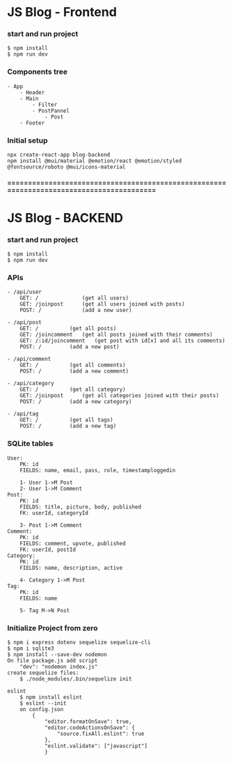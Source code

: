 # JS Blog - Frontend

### start and run project

    $ npm install
    $ npm run dev

### Components tree

    - App
    	- Header
    	- Main
    		- Filter
    		- PostPannel
    			- Post
    	- Footer

### Initial setup

    npx create-react-app blog-backend
    npm install @mui/material @emotion/react @emotion/styled @fontsource/roboto @mui/icons-material

#### =========================================================================================

# JS Blog - BACKEND

### start and run project

    $ npm install
    $ npm run dev

### APIs

    - /api/user
    	GET: /         		(get all users)
    	GET: /joinpost 		(get all users joined with posts)
    	POST: /        		(add a new user)

    - /api/post
    	GET: /  		(get all posts)
    	GET: /joincomment 	(get all posts joined with their comments)
    	GET: /:id/joincomment	(get post with id[x] and all its comments)
    	POST: / 		(add a new post)

    - /api/comment
    	GET: /  		(get all comments)
    	POST: / 		(add a new comment)

    - /api/category
    	GET: /  		(get all category)
    	GET: /joinpost		(get all categories joined with their posts)
    	POST: / 		(add a new category)

    - /api/tag
    	GET: /  		(get all tags)
    	POST: / 		(add a new tag)

### SQLite tables

    User:
    	PK: id
    	FIELDS: name, email, pass, role, timestamploggedin

    	1- User 1->M Post
    	2- User 1->M Comment
    Post:
    	PK: id
    	FIELDS: title, picture, body, published
    	FK: userId, categoryId

    	3- Post 1->M Comment
    Comment:
    	PK: id
    	FIELDS: comment, upvote, published
    	FK: userId, postId
    Category:
    	PK: id
    	FIELDS: name, description, active

    	4- Category 1->M Post
    Tag:
    	PK: id
    	FIELDS: name

    	5- Tag M->N Post

### Initialize Project from zero

    $ npm i express dotenv sequelize sequelize-cli
    $ npm i sqlite3
    $ npm install --save-dev nodemon
    On file package.js add script
    	"dev": "nodemon index.js"
    create sequelize files:
    	$ ./node_modules/.bin/sequelize init

    eslint
    	$ npm install eslint
    	$ eslint --init
    	on config.json
    		{
    			"editor.formatOnSave": true,
    			"editor.codeActionsOnSave": {
    				"source.fixAll.eslint": true
    			},
    			"eslint.validate": ["javascript"]
    			}
